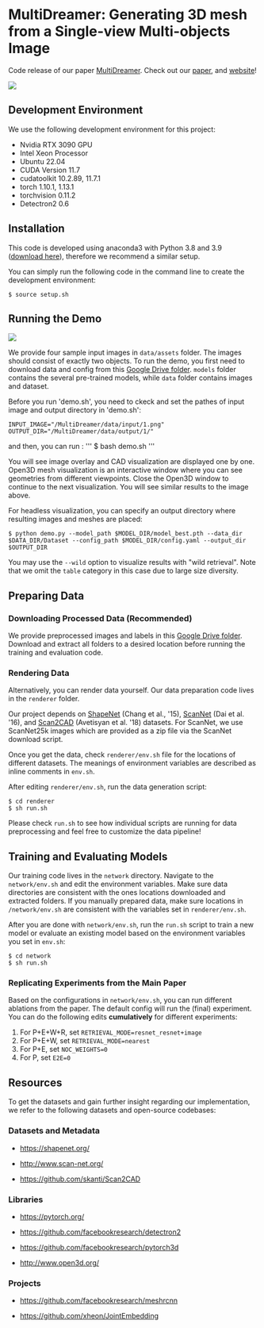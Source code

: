 # MultiDreamer: Generating 3D mesh from a Single-view Multi-objects Image
Code release of our paper [MultiDreamer](https://google.com). Check out our [paper](https://google.com), and [website](https://multidreamer-demo.web.app)!

![](images/asdfa.jpg)

## Development Environment
We use the following development environment for this project:
- Nvidia RTX 3090 GPU
- Intel Xeon Processor
- Ubuntu 22.04
- CUDA Version 11.7
- cudatoolkit 10.2.89, 11.7.1
- torch 1.10.1, 1.13.1
- torchvision 0.11.2
- Detectron2 0.6

## Installation
This code is developed using anaconda3 with Python 3.8 and 3.9 ([download here](https://repo.anaconda.com/archive/Anaconda3-2021.05-Linux-x86_64.sh)), therefore we recommend a similar setup.

You can simply run the following code in the command line to create the development environment:
```
$ source setup.sh
```


## Running the Demo
![](network/assets/demo_out.jpg)

We provide four sample input images in `data/assets` folder. The images should consist of exactly two objects. To run the demo, you first need to download data and config from this [Google Drive folder](https://drive.google.com/drive/folders/1uHwu3YmJnQm5I3HqxDYCuv_NbvvDndRX). `models` folder contains the several pre-trained models, while `data` folder contains images and dataset.

Before you run 'demo.sh', you need to ckeck and set the pathes of input image and output directory in 'demo.sh':
```
INPUT_IMAGE="/MultiDreamer/data/input/1.png"
OUTPUT_DIR="/MultiDreamer/data/output/1/"
```
and then, you can run :
'''
$ bash demo.sh
'''

You will see image overlay and CAD visualization are displayed one by one. Open3D mesh visualization is an interactive window where you can see geometries from different viewpoints.
Close the Open3D window to continue to the next visualization. You will see similar results to the image above.

For headless visualization, you can specify an output directory where resulting images and meshes are placed:
```
$ python demo.py --model_path $MODEL_DIR/model_best.pth --data_dir $DATA_DIR/Dataset --config_path $MODEL_DIR/config.yaml --output_dir $OUTPUT_DIR
```

You may use the `--wild` option to visualize results with "wild retrieval". Note that we omit the `table` category in this case due to large size diversity.

## Preparing Data
### Downloading Processed Data (Recommended)
We provide preprocessed images and labels in this [Google Drive folder](https://drive.google.com/drive/folders/1JbPidWsfcLyUswYQsulZN8HDFBTdoQog).  Download and extract all folders to a desired location before running the training and evaluation code.

### Rendering Data
Alternatively, you can render data yourself. Our data preparation code lives in the `renderer` folder.

Our project depends on [ShapeNet](https://shapenet.org/) (Chang et al., '15), [ScanNet](https://github.com/ScanNet/ScanNet) (Dai et al. '16), and [Scan2CAD](https://github.com/skanti/Scan2CAD) (Avetisyan et al. '18) datasets. For ScanNet, we use ScanNet25k images which are provided as a zip file via the ScanNet download script.

Once you get the data, check `renderer/env.sh` file for the locations of different datasets. The meanings of environment variables are described as inline comments in `env.sh`. 

After editing `renderer/env.sh`, run the data generation script:
```
$ cd renderer
$ sh run.sh
```

Please check `run.sh` to see how individual scripts are running for data preprocessing and feel free to customize the data pipeline!

## Training and Evaluating Models
Our training code lives in the `network` directory. Navigate to the `network/env.sh` and edit the environment variables. Make sure data directories are consistent with the ones locations downloaded and extracted folders. If you manually prepared data, make sure locations in `/network/env.sh` are consistent with the variables set in `renderer/env.sh`.

After you are done with `network/env.sh`, run the `run.sh` script to train a new model or evaluate an existing model based on the environment variables you set in `env.sh`:
```
$ cd network
$ sh run.sh
```

### Replicating Experiments from the Main Paper
Based on the configurations in `network/env.sh`, you can run different ablations from the paper. The default config will run the (final) experiment. You can do the following edits <b>cumulatively</b> for different experiments:

1. For P+E+W+R, set `RETRIEVAL_MODE=resnet_resnet+image`
2. For P+E+W, set `RETRIEVAL_MODE=nearest`
3. For P+E, set `NOC_WEIGHTS=0`
4. For P, set `E2E=0`

## Resources
To get the datasets and gain further insight regarding our implementation, we refer to the following datasets and open-source codebases:

### Datasets and Metadata
- https://shapenet.org/

- http://www.scan-net.org/

- https://github.com/skanti/Scan2CAD

### Libraries
- https://pytorch.org/

- https://github.com/facebookresearch/detectron2

- https://github.com/facebookresearch/pytorch3d

- http://www.open3d.org/

### Projects
- https://github.com/facebookresearch/meshrcnn

- https://github.com/xheon/JointEmbedding
